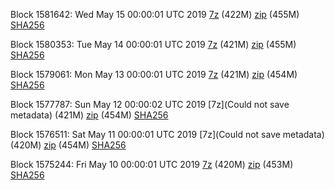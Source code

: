 Block 1581642: Wed May 15 00:00:01 UTC 2019 [7z](https://transfer.sh/VQL5S/bootstrap.dat.20190515.7z) (422M) [zip](https://transfer.sh/9nhAw/bootstrap.dat.20190515.zip) (455M) [SHA256](https://transfer.sh/S5Cu6/sha256.txt)

Block 1580353: Tue May 14 00:00:01 UTC 2019 [7z](https://transfer.sh/Dsm9c/bootstrap.dat.20190514.7z) (421M) [zip](https://transfer.sh/QI4DM/bootstrap.dat.20190514.zip) (455M) [SHA256](https://transfer.sh/HLnIF/sha256.txt)

Block 1579061: Mon May 13 00:00:01 UTC 2019 [7z](https://transfer.sh/uhjNn/bootstrap.dat.20190513.7z) (421M) [zip](https://transfer.sh/ZYeYP/bootstrap.dat.20190513.zip) (454M) [SHA256](https://transfer.sh/DSsJx/sha256.txt)

Block 1577787: Sun May 12 00:00:02 UTC 2019 [7z](Could not save metadata) (421M) [zip]() (454M) [SHA256]()

Block 1576511: Sat May 11 00:00:01 UTC 2019 [7z](Could not save metadata) (420M) [zip]() (454M) [SHA256]()

Block 1575244: Fri May 10 00:00:01 UTC 2019 [7z](https://transfer.sh/9vl6L/bootstrap.dat.20190510.7z) (420M) [zip](https://transfer.sh/Iz2Ot/bootstrap.dat.20190510.zip) (453M) [SHA256](https://transfer.sh/7vSqP/sha256.txt)
